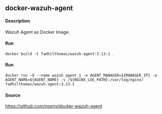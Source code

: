 ## docker-wazuh-agent

#### Description

Wazuh Agent as Docker Image.


#### Run

    docker build -t fadhilthomas/wazuh-agent:3.13.1 .


#### Run

    docker run -d --name wazuh_agent_1 -e AGENT_MANAGER=${MANAGER_IP} -e AGENT_NAME=${AGENT_NAME} -v /${NGINX_LOG_PATH}:/var/log/nginx/ fadhilthomas/wazuh-agent:3.13.1


#### Source

https://github.com/noenv/docker-wazuh-agent
